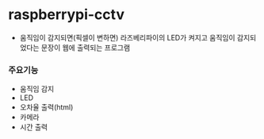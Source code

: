 # raspberrypi-cctv
- 움직임이 감지되면(픽셀이 변하면) 라즈베리파이의 LED가 켜지고 움직임이 감지되었다는 문장이 웹에 출력되는 프로그램

### 주요기능
- 움직임 감지
- LED
- 오차율 출력(html)
- 카메라
- 시간 출력
